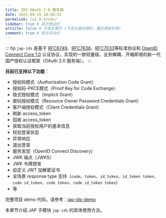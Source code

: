 ```yaml
---
title: IDS OAuth 2.0 服务端
date: 2021-09-15 18:50:53
permalink: /v1.0.4/ids/
sidebar: true # 显示侧边栏
article: false # 不是文章页 (不显示面包屑栏、最近更新栏等)
comment: true # 显示评论栏
---
```



::: tip
`jap-ids` 是基于 [RFC6749](https://tools.ietf.org/html/rfc6749)、[RFC7636](https://tools.ietf.org/html/rfc7636)、[RFC7033](https://tools.ietf.org/html/rfc7033)等标准协议和 [OpenID Connect Core 1.0](https://openid.net/specs/openid-connect-core-1_0.html) 认证协议，实现的一款轻量级、业务解耦、开箱即用的新一代国产授权认证框架（OAuth 2.0 服务端）。
:::

**目前已支持以下功能**：
- 授权码模式（Authorization Code Grant）
- 授权码-PKCE模式（Proof Key for Code Exchange）
- 隐式授权模式（Implicit Grant）
- 密码授权模式（Resource Owner Password Credentials Grant）
- 客户端授权模式（Client Credentials Grant）
- 刷新 access_token
- 回收 access_token
- 获取当前授权用户的基本信息
- 校验登录状态
- 异常响应
- 退出登录
- 服务发现（OpenID Connect Discovery）
- JWK 端点（JWKS）
- JWK 令牌颁发
- 自定义 JWT 加解密证书
- 全场景 response type 支持（`code`、`token`、`id_token`、`id_token token`、`code id_token`、`code token`、`code id_token token`）
- 等


完整项目 demo 代码，请参考：[jap-ids-demo](https://gitee.com/fujieid/jap-ids-demo)

本章节介绍 JAP 子模块 `jap-ids` 的具体使用方法。
